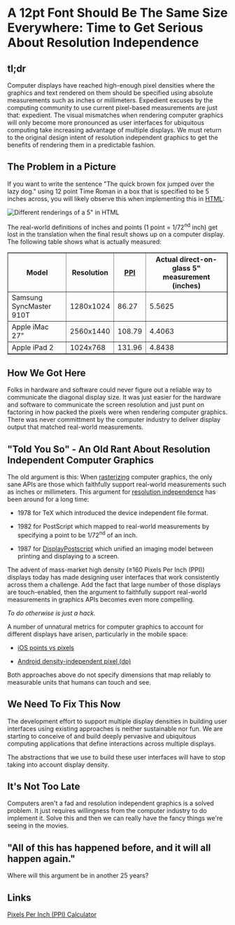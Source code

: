 # A 12pt Font Should Be The Same Size Everywhere: Time to Get Serious About Resolution Independence 

## tl;dr

Computer displays have reached high-enough pixel densities where the graphics and text rendered on them should be specified using absolute measurements such as inches or millimeters. Expedient excuses by the computing community to use current pixel-based measurements are just that: expedient. The visual mismatches when rendering computer graphics will only become more pronounced as user interfaces for ubiquitous computing take increasing advantage of multiple displays. We must return to the original design intent of resolution independent graphics to get the benefits of rendering them in a predictable fashion.

## The Problem in a Picture

If you want to write the sentence "The quick brown fox jumped over the lazy dog." using 12 point Time Roman in a box that is specified to be 5 inches across, you will likely observe this when implementing this in [HTML](testPage.html):

![Different renderings of a 5" in HTML](https://github.com/kickingvegas/12pt-should-be-the-same-everywhere/raw/master/different_sizes_measured.png)

The real-world definitions of inches and points (1 point = 1/72<sup>nd</sup> inch) get lost in the translation when the final result shows up on a computer display. The following table shows what is actually measured:

<table width='100%' border='1'>
<tr>
  <th>Model</th>
  <th>Resolution</th>
  <th><a href='https://en.wikipedia.org/wiki/Pixels_per_inch'>PPI</a></th>
  <th>Actual direct-on-glass 5" measurement (inches)</th>
</tr>
<tr><td>Samsung SyncMaster 910T</td><td>1280x1024</td><td>86.27</td><td>5.5625</td></tr>
<tr><td>Apple iMac 27"</td><td>2560x1440</td><td>108.79</td><td>4.4063</td></tr>
<tr><td>Apple iPad 2</td><td>1024x768</td><td>131.96</td><td>4.8438</td></tr>
</table>

## How We Got Here

Folks in hardware and software could never figure out a reliable way to communicate the diagonal display size. It was just easier for the hardware and software to communicate the screen resolution and just punt on factoring in how packed the pixels were when rendering computer graphics. There was never committment by the computer industry to deliver display output that matched real-world measurements.

## "Told You So" - An Old Rant About Resolution Independent Computer Graphics 

The old argument is this: When [rasterizing](http://en.wikipedia.org/wiki/Rasterisation) computer graphics, the only sane APIs are those which faithfully support real-world measurements such as inches or millimeters. This argument for [resolution independence](http://en.wikipedia.org/wiki/Resolution_independence) has been around for a long time:

* 1978 for TeX which introduced the device independent file format.

* 1982 for PostScript which mapped to real-world measurements by specifying a point to be 1/72<sup>nd</sup> of an inch.

* 1987 for [DisplayPostscript](http://en.wikipedia.org/wiki/Display_PostScript) which unified an imaging model between printing and displaying to a screen. 

The advent of mass-market high density (&ge;160 Pixels Per Inch (PPI)) displays today has made designing user interfaces that work consistently across them a challenge. Add the fact that large number of those displays are touch-enabled, then the argument to faithfully support real-world measurements in graphics APIs becomes even more compelling.

*To do otherwise is just a hack.*

A number of unnatural metrics for computer graphics to account for different displays have arisen, particularly in the mobile space:

* [iOS points vs pixels](http://developer.apple.com/library/ios/#documentation/windowsviews/conceptual/viewpg_iphoneos/WindowsandViews/WindowsandViews.html)

* [Android density-independent pixel (dp)](http://developer.android.com/guide/practices/screens_support.html)

Both approaches above do not specify dimensions that map reliably to measurable units that humans can touch and see. 

## We Need To Fix This Now

The development effort to support multiple display densities in building user interfaces using existing approaches is neither sustainable nor fun. We are starting to conceive of and build deeply pervasive and ubiquitous computing applications that define interactions across multiple displays.

The abstractions that we use to build these user interfaces will have to stop taking into account display density.

## It's Not Too Late

Computers aren't a fad and resolution independent graphics is a solved problem. It just requires willingness from the computer industry to do implement it. Solve this and then we can really have the fancy things we're seeing in the movies.

## "All of this has happened before, and it will all happen again."

Where will this argument be in another 25 years?

## Links

[Pixels Per Inch (PPI) Calculator](http://members.ping.de/~sven/dpi.html)



